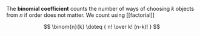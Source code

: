 The **binomial coefficient** counts the number of ways of choosing $k$ objects from $n$ if order does not matter. We count using [[factorial]]

$$
\binom{n}{k} \doteq { n! \over k! (n-k)! }
$$